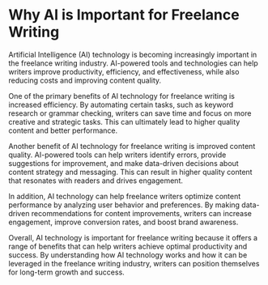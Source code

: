 Why AI is Important for Freelance Writing
=======================================================

Artificial Intelligence (AI) technology is becoming increasingly important in the freelance writing industry. AI-powered tools and technologies can help writers improve productivity, efficiency, and effectiveness, while also reducing costs and improving content quality.

One of the primary benefits of AI technology for freelance writing is increased efficiency. By automating certain tasks, such as keyword research or grammar checking, writers can save time and focus on more creative and strategic tasks. This can ultimately lead to higher quality content and better performance.

Another benefit of AI technology for freelance writing is improved content quality. AI-powered tools can help writers identify errors, provide suggestions for improvement, and make data-driven decisions about content strategy and messaging. This can result in higher quality content that resonates with readers and drives engagement.

In addition, AI technology can help freelance writers optimize content performance by analyzing user behavior and preferences. By making data-driven recommendations for content improvements, writers can increase engagement, improve conversion rates, and boost brand awareness.

Overall, AI technology is important for freelance writing because it offers a range of benefits that can help writers achieve optimal productivity and success. By understanding how AI technology works and how it can be leveraged in the freelance writing industry, writers can position themselves for long-term growth and success.
